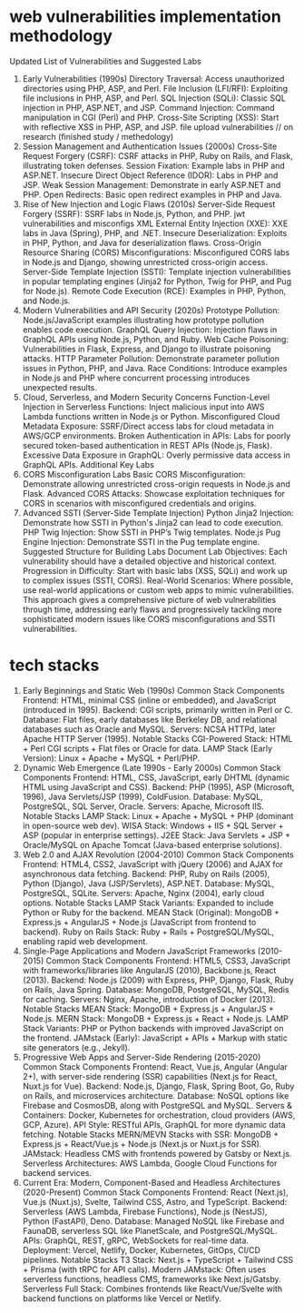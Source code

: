 # web vulnerabilities implementation methodology
Updated List of Vulnerabilities and Suggested Labs
1. Early Vulnerabilities (1990s)
Directory Traversal: Access unauthorized directories using PHP, ASP, and Perl.
File Inclusion (LFI/RFI): Exploiting file inclusions in PHP, ASP, and Perl.
SQL Injection (SQLi): Classic SQL injection in PHP, ASP.NET, and JSP.
Command Injection: Command manipulation in CGI (Perl) and PHP.
Cross-Site Scripting (XSS): Start with reflective XSS in PHP, ASP, and JSP.
file upload vulnerabilities // on research (finished study / methedology)
2. Session Management and Authentication Issues (2000s)
Cross-Site Request Forgery (CSRF): CSRF attacks in PHP, Ruby on Rails, and Flask, illustrating token defenses.
Session Fixation: Example labs in PHP and ASP.NET.
Insecure Direct Object Reference (IDOR): Labs in PHP and JSP.
Weak Session Management: Demonstrate in early ASP.NET and PHP.
Open Redirects: Basic open redirect examples in PHP and Java.
3. Rise of New Injection and Logic Flaws (2010s)
Server-Side Request Forgery (SSRF): SSRF labs in Node.js, Python, and PHP.
jwt vulnerabilities and misconfigs
XML External Entity Injection (XXE): XXE labs in Java (Spring), PHP, and .NET.
Insecure Deserialization: Exploits in PHP, Python, and Java for deserialization flaws.
Cross-Origin Resource Sharing (CORS) Misconfigurations: Misconfigured CORS labs in Node.js and Django, showing unrestricted cross-origin access.
Server-Side Template Injection (SSTI): Template injection vulnerabilities in popular templating engines (Jinja2 for Python, Twig for PHP, and Pug for Node.js).
Remote Code Execution (RCE): Examples in PHP, Python, and Node.js.
4. Modern Vulnerabilities and API Security (2020s)
Prototype Pollution: Node.js/JavaScript examples illustrating how prototype pollution enables code execution.
GraphQL Query Injection: Injection flaws in GraphQL APIs using Node.js, Python, and Ruby.
Web Cache Poisoning: Vulnerabilities in Flask, Express, and Django to illustrate poisoning attacks.
HTTP Parameter Pollution: Demonstrate parameter pollution issues in Python, PHP, and Java.
Race Conditions: Introduce examples in Node.js and PHP where concurrent processing introduces unexpected results.
5. Cloud, Serverless, and Modern Security Concerns
Function-Level Injection in Serverless Functions: Inject malicious input into AWS Lambda functions written in Node.js or Python.
Misconfigured Cloud Metadata Exposure: SSRF/Direct access labs for cloud metadata in AWS/GCP environments.
Broken Authentication in APIs: Labs for poorly secured token-based authentication in REST APIs (Node.js, Flask).
Excessive Data Exposure in GraphQL: Overly permissive data access in GraphQL APIs.
Additional Key Labs
6. CORS Misconfiguration Labs
Basic CORS Misconfiguration: Demonstrate allowing unrestricted cross-origin requests in Node.js and Flask.
Advanced CORS Attacks: Showcase exploitation techniques for CORS in scenarios with misconfigured credentials and origins.
7. Advanced SSTI (Server-Side Template Injection)
Python Jinja2 Injection: Demonstrate how SSTI in Python's Jinja2 can lead to code execution.
PHP Twig Injection: Show SSTI in PHP’s Twig templates.
Node.js Pug Engine Injection: Demonstrate SSTI in the Pug template engine.
Suggested Structure for Building Labs
Document Lab Objectives: Each vulnerability should have a detailed objective and historical context.
Progression in Difficulty: Start with basic labs (XSS, SQLi) and work up to complex issues (SSTI, CORS).
Real-World Scenarios: Where possible, use real-world applications or custom web apps to mimic vulnerabilities.
This approach gives a comprehensive picture of web vulnerabilities through time, addressing early flaws and progressively tackling more sophisticated modern issues like CORS misconfigurations and SSTI vulnerabilities.


# tech stacks 
1. Early Beginnings and Static Web (1990s)
Common Stack Components
Frontend: HTML, minimal CSS (inline or embedded), and JavaScript (introduced in 1995).
Backend: CGI scripts, primarily written in Perl or C.
Database: Flat files, early databases like Berkeley DB, and relational databases such as Oracle and MySQL.
Servers: NCSA HTTPd, later Apache HTTP Server (1995).
Notable Stacks
CGI-Powered Stack: HTML + Perl CGI scripts + Flat files or Oracle for data.
LAMP Stack (Early Version): Linux + Apache + MySQL + Perl/PHP.
2. Dynamic Web Emergence (Late 1990s - Early 2000s)
Common Stack Components
Frontend: HTML, CSS, JavaScript, early DHTML (dynamic HTML using JavaScript and CSS).
Backend: PHP (1995), ASP (Microsoft, 1996), Java Servlets/JSP (1999), ColdFusion.
Database: MySQL, PostgreSQL, SQL Server, Oracle.
Servers: Apache, Microsoft IIS.
Notable Stacks
LAMP Stack: Linux + Apache + MySQL + PHP (dominant in open-source web dev).
WISA Stack: Windows + IIS + SQL Server + ASP (popular in enterprise settings).
J2EE Stack: Java Servlets + JSP + Oracle/MySQL on Apache Tomcat (Java-based enterprise solutions).
3. Web 2.0 and AJAX Revolution (2004-2010)
Common Stack Components
Frontend: HTML4, CSS2, JavaScript with jQuery (2006) and AJAX for asynchronous data fetching.
Backend: PHP, Ruby on Rails (2005), Python (Django), Java (JSP/Servlets), ASP.NET.
Database: MySQL, PostgreSQL, SQLite.
Servers: Apache, Nginx (2004), early cloud options.
Notable Stacks
LAMP Stack Variants: Expanded to include Python or Ruby for the backend.
MEAN Stack (Original): MongoDB + Express.js + AngularJS + Node.js (JavaScript from frontend to backend).
Ruby on Rails Stack: Ruby + Rails + PostgreSQL/MySQL, enabling rapid web development.
4. Single-Page Applications and Modern JavaScript Frameworks (2010-2015)
Common Stack Components
Frontend: HTML5, CSS3, JavaScript with frameworks/libraries like AngularJS (2010), Backbone.js, React (2013).
Backend: Node.js (2009) with Express, PHP, Django, Flask, Ruby on Rails, Java Spring.
Database: MongoDB, PostgreSQL, MySQL, Redis for caching.
Servers: Nginx, Apache, introduction of Docker (2013).
Notable Stacks
MEAN Stack: MongoDB + Express.js + AngularJS + Node.js.
MERN Stack: MongoDB + Express.js + React + Node.js.
LAMP Stack Variants: PHP or Python backends with improved JavaScript on the frontend.
JAMstack (Early): JavaScript + APIs + Markup with static site generators (e.g., Jekyll).
5. Progressive Web Apps and Server-Side Rendering (2015-2020)
Common Stack Components
Frontend: React, Vue.js, Angular (Angular 2+), with server-side rendering (SSR) capabilities (Next.js for React, Nuxt.js for Vue).
Backend: Node.js, Django, Flask, Spring Boot, Go, Ruby on Rails, and microservices architecture.
Database: NoSQL options like Firebase and CosmosDB, along with PostgreSQL and MySQL.
Servers & Containers: Docker, Kubernetes for orchestration, cloud providers (AWS, GCP, Azure).
API Style: RESTful APIs, GraphQL for more dynamic data fetching.
Notable Stacks
MERN/MEVN Stacks with SSR: MongoDB + Express.js + React/Vue.js + Node.js (Next.js or Nuxt.js for SSR).
JAMstack: Headless CMS with frontends powered by Gatsby or Next.js.
Serverless Architectures: AWS Lambda, Google Cloud Functions for backend services.
6. Current Era: Modern, Component-Based and Headless Architectures (2020-Present)
Common Stack Components
Frontend: React (Next.js), Vue.js (Nuxt.js), Svelte, Tailwind CSS, Astro, and TypeScript.
Backend: Serverless (AWS Lambda, Firebase Functions), Node.js (NestJS), Python (FastAPI), Deno.
Database: Managed NoSQL like Firebase and FaunaDB, serverless SQL like PlanetScale, and PostgreSQL/MySQL.
APIs: GraphQL, REST, gRPC, WebSockets for real-time data.
Deployment: Vercel, Netlify, Docker, Kubernetes, GitOps, CI/CD pipelines.
Notable Stacks
T3 Stack: Next.js + TypeScript + Tailwind CSS + Prisma (with tRPC for API calls).
Modern JAMstack: Often uses serverless functions, headless CMS, frameworks like Next.js/Gatsby.
Serverless Full Stack: Combines frontends like React/Vue/Svelte with backend functions on platforms like Vercel or Netlify.